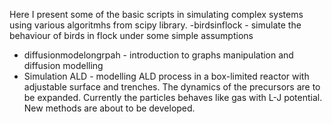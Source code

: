 Here I present some of the basic scripts in simulating complex systems using various algoritmhs from scipy library.
-birdsinflock - simulate the behaviour of birds in flock under some simple assumptions
- diffusionmodelongrpah - introduction to graphs manipulation and diffusion modelling
- Simulation ALD - modelling ALD process in a box-limited reactor with adjustable surface and trenches.
  The dynamics of the precursors are to be expanded. Currently the particles behaves like gas with L-J potential. New methods are about to be developed.

  

